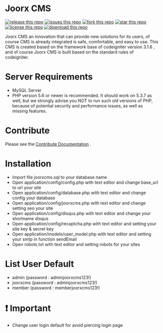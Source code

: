 # Joorx CMS

[![release this repo](https://img.shields.io/github/release/hexageek1337/JoorxCMS.svg)]()
[![issues this repo](https://img.shields.io/github/issues/hexageek1337/JoorxCMS.svg)](https://github.com/hexageek1337/JoorxCMS/issues)
[![fork this repo](https://img.shields.io/github/forks/hexageek1337/JoorxCMS.svg)](https://github.com/hexageek1337/JoorxCMS/network)
[![star this repo](https://img.shields.io/github/stars/hexageek1337/JoorxCMS.svg)](https://github.com/hexageek1337/JoorxCMS/stargazers)
[![license this repo](https://img.shields.io/badge/license-MIT-blue.svg)](https://raw.githubusercontent.com/hexageek1337/JoorxCMS/master/license.txt)
[![download this repo](https://img.shields.io/github/downloads/hexageek1337/JoorxCMS/total.svg)]()

Joorx CMS an innovation that can provide new solutions for its users, of course CMS is already integrated is safe, comfortable, and easy to use. This CMS is created based on the framework base of codeigniter version 3.1.6 , and of course Joorx CMS is built based on the standard rules of codeigniter.

# Server Requirements
- MySQL Server
- PHP version 5.6 or newer is recommended. It should work on 5.3.7 as well, but we strongly advise you NOT to run such old versions of
  PHP, because of potential security and performance issues, as well as missing features.

# Contribute
Please see the [Contribute Documentation](https://github.com/hexageek1337/JoorxCMS/blob/master/contributing.md) .

# Installation
- Import file joorxcms.sql to your database name
- Open application/config/config.php with text editor and change base_url to url your site
- Open application/config/database.php with text editor and change config your database
- Open application/config/joorxcms.php with text editor and change setting seo your site
- Open application/config/disqus.php with text editor and change your shortname disqus
- Open application/config/recaptcha.php with text editor and setting your site key & secret key
- Open application/models/user_model.php with text editor and setting your smtp in function sendEmail
- Open robots.txt with text editor and setting robots for your sites

# List User Default
- admin (password : adminjoorxcms123!)
- joorxcms (password : adminjoorxcms123!)
- member (password : memberjoorxcms123!)

# :heavy_exclamation_mark: Important
- Change user login default for avoid piercing login page
